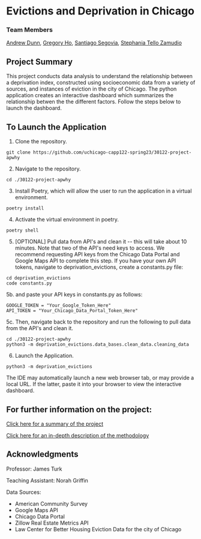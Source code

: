 # Evictions and Deprivation in Chicago

### Team Members
[Andrew Dunn](https://github.com/andrewjtdunn), [Gregory Ho](https://github.com/GregoryHo88), [Santiago Segovia](https://github.com/ssegovba), [Stephania Tello Zamudio](https://github.com/stephatz)

## Project Summary
This project conducts data analysis to understand the relationship between a deprivation index, constructed using socioeconomic data from a variety of sources, and instances of eviction in the city of Chicago. The python application creates an interactive dashboard which summarizes the relationship betwen the the different factors. Follow the steps below to launch the dashboard.

## To Launch the Application

1. Clone the repository.
```
git clone https://github.com/uchicago-capp122-spring23/30122-project-apwhy
```
2. Navigate to the repository.
```
cd ./30122-project-apwhy
```
3. Install Poetry, which will allow the user to run the application in a virtual environment.
```
poetry install
```
4. Activate the virtual environment in poetry.
```
poetry shell
```
5. [OPTIONAL] Pull data from API's and clean it -- this will take about 10 minutes.
Note that two of the API's need keys to access. We recommend requesting API keys from the Chicago Data Portal and Google Maps API to complete this step.
If you have your own API tokens, navigate to deprivation_evictions, create a constants.py file:
```
cd deprivation_evictions
code constants.py
```
 5b. and paste your API keys in constants.py as follows:
```
GOOGLE_TOKEN = "Your_Google_Token_Here"
API_TOKEN = "Your_Chicago_Data_Portal_Token_Here"
```
 5c. Then, navigate back to the repository and run the following to pull data from the API's and clean it.
```
cd ./30122-project-apwhy
python3 -m deprivation_evictions.data_bases.clean_data.cleaning_data
```
6. Launch the Application.
```
python3 -m deprivation_evictions
```

The IDE may automatically launch a new web browser tab, or may provide a local URL. If the latter, paste it into your browser to view the interactive dashboard.

## For further information on the project:

[Click here for a summary of the project](https://github.com/uchicago-capp122-spring23/30122-project-apwhy/blob/main/proj-paper.pdf)

[Click here for an in-depth description of the methodology](https://github.com/uchicago-capp122-spring23/30122-project-apwhy/blob/main/Methodology.pdf)

## Acknowledgments

Professor: James Turk

Teaching Assistant: Norah Griffin

Data Sources:
- American Community Survey
- Google Maps API
- Chicago Data Portal
- Zillow Real Estate Metrics API
- Law Center for Better Housing Eviction Data for the city of Chicago
